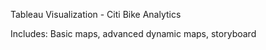 


Tableau Visualization - Citi Bike Analytics

Includes: Basic maps, advanced dynamic maps, storyboard


